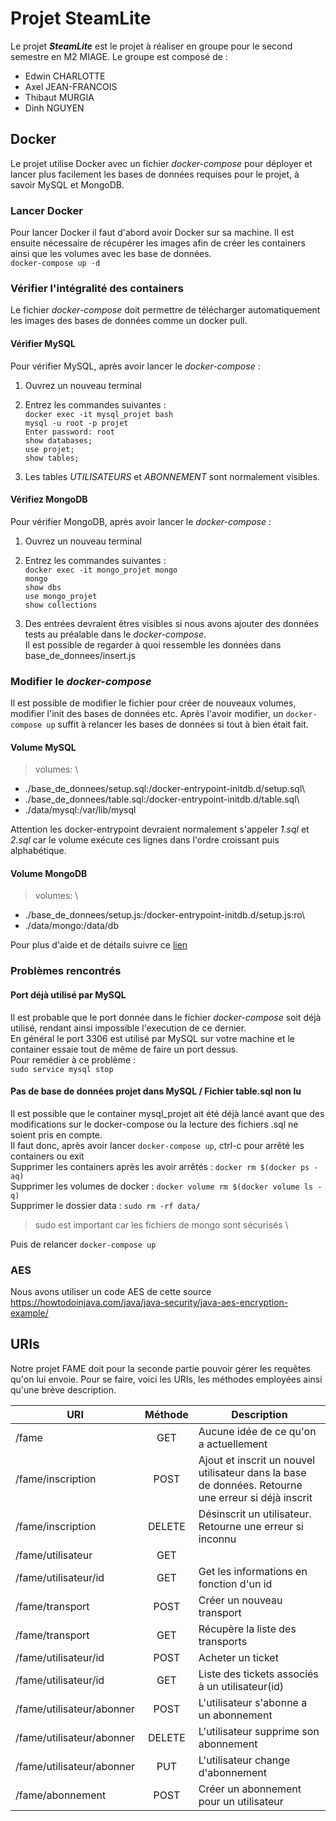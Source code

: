 
# Projet SteamLite

Le projet ***SteamLite*** est le projet à réaliser en groupe pour le second semestre en M2 MIAGE. Le groupe est composé de :

- Edwin CHARLOTTE
- Axel JEAN-FRANCOIS
- Thibaut MURGIA
- Dinh NGUYEN

## Docker

Le projet utilise Docker avec un fichier *docker-compose* pour déployer et lancer plus facilement les bases de données requises pour le projet, à savoir MySQL et MongoDB.

### Lancer Docker

Pour lancer Docker il faut d'abord avoir Docker sur sa machine.
Il est ensuite nécessaire de récupérer les images afin de créer les containers ainsi que les volumes avec les base de données. \
`docker-compose up -d`

### Vérifier l'intégralité des containers

Le fichier *docker-compose* doit permettre de télécharger automatiquement les images des bases de données comme un docker pull.

#### Vérifier MySQL

Pour vérifier MySQL, après avoir lancer le *docker-compose* :

1. Ouvrez un nouveau terminal
2. Entrez les commandes suivantes : \
   `docker exec -it mysql_projet bash`\
   `mysql -u root -p projet`\
   `Enter password: root`\
   `show databases;`\
   `use projet;`\
   `show tables;`

3. Les tables *UTILISATEURS* et *ABONNEMENT* sont normalement visibles.

#### Vérifiez MongoDB

Pour vérifier MongoDB, après avoir lancer le *docker-compose* :

1. Ouvrez un nouveau terminal

2. Entrez les commandes suivantes : \
   `docker exec -it mongo_projet mongo`\
   `mongo`\
   `show dbs`\
   `use mongo_projet`\
   `show collections`

3. Des entrées devraient êtres visibles si nous avons ajouter des données tests au préalable dans le *docker-compose*. \
   Il est possible de regarder à quoi ressemble les données dans base_de_donnees/insert.js

### Modifier le *docker-compose*

Il est possible de modifier le fichier pour créer de nouveaux volumes, modifier l'init des bases de données etc. Après l'avoir modifier, un `docker-compose up` suffit à relancer les bases de données si tout à bien était fait.

#### Volume MySQL

> volumes: \
- ./base_de_donnees/setup.sql:/docker-entrypoint-initdb.d/setup.sql\
- ./base_de_donnees/table.sql:/docker-entrypoint-initdb.d/table.sql\
- ./data/mysql:/var/lib/mysql

Attention  les docker-entrypoint devraient normalement s'appeler *1.sql* et *2.sql* car le volume exécute ces lignes dans l'ordre croissant puis alphabétique.

#### Volume MongoDB

> volumes: \
- ./base_de_donnees/setup.js:/docker-entrypoint-initdb.d/setup.js:ro\
- ./data/mongo:/data/db

Pour plus d'aide et de détails suivre ce [lien](https://stackoverflow.com/questions/42912755/how-to-create-a-db-for-mongodb-container-on-start-up)

### Problèmes rencontrés

#### Port déjà utilisé par MySQL

Il est probable que le port donnée dans le fichier *docker-compose* soit déjà utilisé, rendant ainsi impossible l'execution de ce dernier.\
En général le port 3306 est utilisé par MySQL sur votre machine et le container essaie tout de même de faire un port dessus.\
Pour remédier à ce problème : \
`sudo service mysql stop`

#### Pas de base de données projet dans MySQL / Fichier table.sql non lu

Il est possible que le container mysql_projet ait été déjà lancé avant que des modifications sur le docker-compose ou la lecture des fichiers .sql ne soient pris en compte.\
Il faut donc, après avoir lancer `docker-compose up`, ctrl-c pour arrêté les containers ou exit\
Supprimer les containers après les avoir arrêtés : `docker rm $(docker ps -aq)`\
Supprimer les volumes de docker : `docker volume rm $(docker volume ls -q)`\
Supprimer le dossier data : `sudo rm -rf data/`

> sudo est important car les fichiers de mongo sont sécurisés \

Puis de relancer `docker-compose up`

### AES

Nous avons utiliser un code AES de cette source \
https://howtodoinjava.com/java/java-security/java-aes-encryption-example/

## URIs

Notre projet FAME doit pour la seconde partie pouvoir gérer les requêtes qu'on lui envoie.
Pour se faire, voici les URIs, les méthodes employées ainsi qu'une brève description.

| URI               | Méthode | Description                                                                                         |
|-------------------|:-------:|-----------------------------------------------------------------------------------------------------|
| /fame             |   GET   | Aucune idée de ce qu'on a actuellement                                                              |
| /fame/inscription |   POST  | Ajout et inscrit un nouvel utilisateur dans la base de données. Retourne une erreur si déjà inscrit |
| /fame/inscription |   DELETE| Désinscrit un utilisateur. Retourne une erreur si inconnu                                           |
| /fame/utilisateur |GET      |                                                                                                     |
| /fame/utilisateur/id| GET   | Get les informations en fonction d'un id                                                            |
| /fame/transport   | POST    | Créer un nouveau transport                                                                          |
| /fame/transport   | GET     | Récupère la liste des transports                                                                    |
| /fame/utilisateur/id|  POST | Acheter un ticket                                                                                   |
| /fame/utilisateur/id|  GET  | Liste des tickets associés à un utilisateur(id)                                                     |
| /fame/utilisateur/abonner| POST    | L'utilisateur s'abonne a un abonnement                                                       |
| /fame/utilisateur/abonner| DELETE  | L'utilisateur supprime son abonnement                                                        |
| /fame/utilisateur/abonner| PUT     | L'utilisateur change d'abonnement                                                            |
| /fame/abonnement   | POST   | Créer un abonnement pour un utilisateur                                                             |

